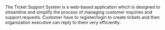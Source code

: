 The Ticket Support System is a web-based application which
is designed to streamline and simplify the process of
managing customer inquiries and support requests. Customer
have to register/login to create tickets and then organization
executive can reply to them very efficiently.
